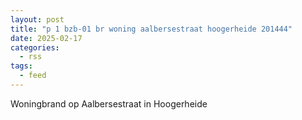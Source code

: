 ```yaml
---
layout: post
title: "p 1 bzb-01 br woning aalbersestraat hoogerheide 201444"
date: 2025-02-17
categories: 
  - rss
tags: 
  - feed
---
```


Woningbrand op Aalbersestraat in Hoogerheide
